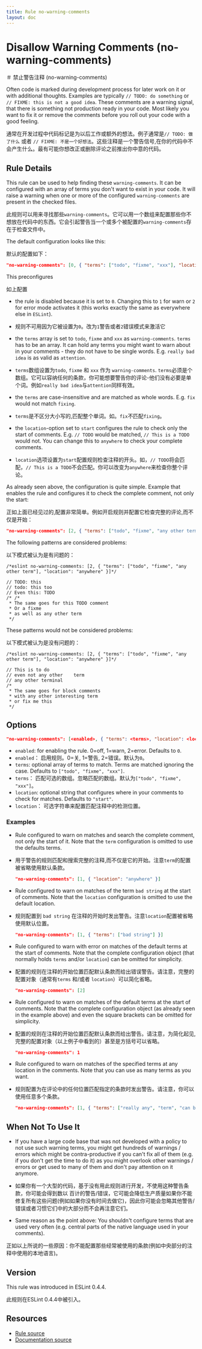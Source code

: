 ```yaml
---
title: Rule no-warning-comments
layout: doc
---
```

<!-- Note: No pull requests accepted for this file. See README.md in the root directory for details. -->

# Disallow Warning Comments (no-warning-comments)
＃ 禁止警告注释 (no-warning-comments)

Often code is marked during development process for later work on it or with additional thoughts. Examples are typically `// TODO: do something` or `// FIXME: this is not a good idea`. These comments are a warning signal, that there is something not production ready in your code. Most likely you want to fix it or remove the comments before you roll out your code with a good feeling.


通常在开发过程中代码标记是为以后工作或额外的想法。例子通常是`// TODO: 做了什么` 或者 `// FIXME: 不是一个好想法`。这些注释是一个警告信号,在你的代码中不会产生什么。最有可能你想改正或删除评论之前推出你中意的代码。

## Rule Details

This rule can be used to help finding these `warning-comments`. It can be configured with an array of terms you don't want to exist in your code. It will raise a warning when one or more of the configured `warning-comments` are present in the checked files.

此规则可以用来寻找那些`warning-comments`。它可以用一个数组来配置那些你不想放在代码中的东西。它会引起警告当一个或多个被配置的`warning-comments`存在于检查文件中。

The default configuration looks like this:

默认的配置如下：

```json
"no-warning-comments": [0, { "terms": ["todo", "fixme", "xxx"], "location": "start" }]
```

This preconfigures

如上配置

* the rule is disabled because it is set to `0`. Changing this to `1` for warn or `2` for error mode activates it (this works exactly the same as everywhere else in `ESLint`).

* 规则不可用因为它被设置为`0`。改为`1`警告或者`2`错误模式来激活它

* the `terms` array is set to `todo`, `fixme` and `xxx` as `warning-comments`. `terms` has to be an array. It can hold any terms you might want to warn about in your comments - they do not have to be single words. E.g. `really bad idea` is as valid as `attention`.

* `terms`数组设置为`todo`, `fixme` 和 `xxx` 作为 `warning-comments`. `terms`必须是个数组。它可以容纳任何的条款，你可能想要警告你的评论-他们没有必要是单个词。例如`really bad idea`与`attention`同样有效。

* the `terms` are case-insensitive and are matched as whole words. E.g. `fix` would not match `fixing`.

* `terms`是不区分大小写的,匹配整个单词。如。`fix`不匹配`fixing`。

* the `location`-option set to `start` configures the rule to check only the start of comments. E.g. `// TODO` would be matched, `// This is a TODO` would not. You can change this to `anywhere` to check your complete comments.

* `location`选项设置为`start`配置规则检查注释的开头。如，`// TODO`将会匹配，`// This is a TODO`不会匹配。你可以改变为`anywhere`来检查你整个评论。

As already seen above, the configuration is quite simple. Example that enables the rule and configures it to check the complete comment, not only the start:

正如上面已经见过的,配置非常简单。例如开启规则并配置它检查完整的评论,而不仅是开始：

```json
"no-warning-comments": [2, { "terms": ["todo", "fixme", "any other term"], "location": "anywhere" }]
```

The following patterns are considered problems:

以下模式被认为是有问题的：

```
/*eslint no-warning-comments: [2, { "terms": ["todo", "fixme", "any other term"], "location": "anywhere" }]*/

// TODO: this
// todo: this too
// Even this: TODO
/* /*
 * The same goes for this TODO comment
 * Or a fixme
 * as well as any other term
 */
```

These patterns would not be considered problems:

以下模式被认为是没有问题的：

```
/*eslint no-warning-comments: [2, { "terms": ["todo", "fixme", "any other term"], "location": "anywhere" }]*/

// This is to do
// even not any other    term
// any other terminal
/*
 * The same goes for block comments
 * with any other interesting term
 * or fix me this
 */

```

## Options

```json
"no-warning-comments": [<enabled>, { "terms": <terms>, "location": <location> }]
```

* `enabled`: for enabling the rule. 0=off, 1=warn, 2=error. Defaults to `0`.
* `enabled`： 启用规则。0=关, 1=警告, 2=错误。默认为`0`。
* `terms`: optional array of terms to match. Terms are matched ignoring the case. Defaults to `["todo", "fixme", "xxx"]`.
* `terms`： 匹配可选的数组。忽略匹配的数组。默认为`["todo", "fixme", "xxx"]`。
* `location`: optional string that configures where in your comments to check for matches. Defaults to `"start"`.
* `location`： 可选字符串来配置匹配注释中的检测位置。

### Examples

* Rule configured to warn on matches and search the complete comment, not only the start of it. Note that the `term` configuration is omitted to use the defaults terms.

* 用于警告的规则匹配和搜索完整的注释,而不仅是它的开始。注意`term`的配置被省略使用默认条款。

   ```json
   "no-warning-comments": [1, { "location": "anywhere" }]
   ```

* Rule configured to warn on matches of the term `bad string` at the start of comments. Note that the `location` configuration is omitted to use the default location.

* 规则配置到 `bad string` 在注释的开始时发出警告。注意`location`配置被省略使用默认位置。

   ```json
   "no-warning-comments": [1, { "terms": ["bad string"] }]
   ```

* Rule configured to warn with error on matches of the default terms at the start of comments. Note that the complete configuration object (that normally holds `terms` and/or `location`) can be omitted for simplicity.

* 配置的规则在注释的开始位置匹配默认条款而给出错误警告。请注意，完整的配置对象（通常有`terms` 和/或者 `location`）可以简化省略。

   ```json
   "no-warning-comments": [2]
   ```

* Rule configured to warn on matches of the default terms at the start of comments. Note that the complete configuration object (as already seen in the example above) and even the square brackets can be omitted for simplicity.

* 配置的规则在注释的开始位置匹配默认条款而给出警告。请注意，为简化起见,完整的配置对象（以上例子中看到的）甚至是方括号可以省略。

   ```json
   "no-warning-comments": 1
   ```

* Rule configured to warn on matches of the specified terms at any location in the comments. Note that you can use as many terms as you want.

* 规则配置为在评论中的任何位置匹配指定的条款时发出警告。请注意，你可以使用任意多个条款。

   ```json
   "no-warning-comments": [1, { "terms": ["really any", "term", "can be matched"], "location": "anywhere" }]
   ```

## When Not To Use It

* If you have a large code base that was not developed with a policy to not use such warning terms, you might get hundreds of warnings / errors which might be contra-productive if you can't fix all of them (e.g. if you don't get the time to do it) as you might overlook other warnings / errors or get used to many of them and don't pay attention on it anymore.

* 如果你有一个大型的代码，基于没有用此规则进行开发，不使用这种警告条款，你可能会得到数以
百计的警告/错误，它可能会降低生产质量如果你不能修复所有这些问题(例如如果你没有时间去做它)，因此你可能会忽略其他警告/错误或者习惯它们中的大部分而不会再注意它们。

* Same reason as the point above: You shouldn't configure terms that are used very often (e.g. central parts of the native language used in your comments).

正如以上所说的一些原因：你不能配置那些经常被使用的条款(例如中央部分的注释中使用的本地语言)。

## Version

This rule was introduced in ESLint 0.4.4.

此规则在ESLint 0.4.4中被引入。

## Resources

* [Rule source](https://github.com/eslint/eslint/tree/master/lib/rules/no-warning-comments.js)
* [Documentation source](https://github.com/eslint/eslint/tree/master/docs/rules/no-warning-comments.md)
